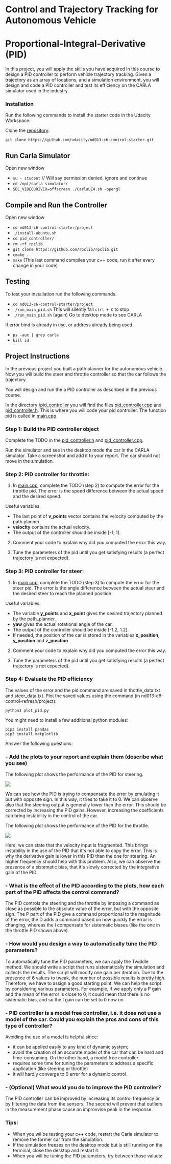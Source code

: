 # Control and Trajectory Tracking for Autonomous Vehicle

# Proportional-Integral-Derivative (PID)

In this project, you will apply the skills you have acquired in this course to design a PID controller to perform vehicle trajectory tracking. Given a trajectory as an array of locations, and a simulation environment, you will design and code a PID controller and test its efficiency on the CARLA simulator used in the industry.

### Installation

Run the following commands to install the starter code in the Udacity Workspace:

Clone the <a href="https://github.com/udacity/nd013-c6-control-starter/tree/master" target="_blank">repository</a>:

`git clone https://github.com/udacity/nd013-c6-control-starter.git`

## Run Carla Simulator

Open new window

* `su - student`
// Will say permission denied, ignore and continue
* `cd /opt/carla-simulator/`
* `SDL_VIDEODRIVER=offscreen ./CarlaUE4.sh -opengl`

## Compile and Run the Controller

Open new window

* `cd nd013-c6-control-starter/project`
* `./install-ubuntu.sh`
* `cd pid_controller/`
* `rm -rf rpclib`
* `git clone https://github.com/rpclib/rpclib.git`
* `cmake .`
* `make` (This last command compiles your c++ code, run it after every change in your code)

## Testing

To test your installation run the following commands.

* `cd nd013-c6-control-starter/project`
* `./run_main_pid.sh`
This will silently fail `ctrl + C` to stop
* `./run_main_pid.sh` (again)
Go to desktop mode to see CARLA

If error bind is already in use, or address already being used

* `ps -aux | grep carla`
* `kill id`


## Project Instructions

In the previous project you built a path planner for the autonomous vehicle. Now you will build the steer and throttle controller so that the car follows the trajectory.

You will design and run the a PID controller as described in the previous course.

In the directory [/pid_controller](https://github.com/udacity/nd013-c6-control-starter/tree/master/project/pid_controller)  you will find the files [pid_controller.cpp](https://github.com/udacity/nd013-c6-control-starter/blob/master/project/pid_controller/pid_controller.cpp)  and [pid_controller.h](https://github.com/udacity/nd013-c6-control-starter/blob/master/project/pid_controller/pid_controller.h). This is where you will code your pid controller.
The function pid is called in [main.cpp](https://github.com/udacity/nd013-c6-control-starter/blob/master/project/pid_controller/main.cpp).

### Step 1: Build the PID controller object
Complete the TODO in the [pid_controller.h](https://github.com/udacity/nd013-c6-control-starter/blob/master/project/pid_controller/pid_controller.h) and [pid_controller.cpp](https://github.com/udacity/nd013-c6-control-starter/blob/master/project/pid_controller/pid_controller.cpp).

Run the simulator and see in the desktop mode the car in the CARLA simulator. Take a screenshot and add it to your report. The car should not move in the simulation.
### Step 2: PID controller for throttle:
1) In [main.cpp](https://github.com/udacity/nd013-c6-control-starter/blob/master/project/pid_controller/main.cpp), complete the TODO (step 2) to compute the error for the throttle pid. The error is the speed difference between the actual speed and the desired speed.

Useful variables:
- The last point of **v_points** vector contains the velocity computed by the path planner.
- **velocity** contains the actual velocity.
- The output of the controller should be inside [-1, 1].

2) Comment your code to explain why did you computed the error this way.

3) Tune the parameters of the pid until you get satisfying results (a perfect trajectory is not expected).

### Step 3: PID controller for steer:
1) In [main.cpp](https://github.com/udacity/nd013-c6-control-starter/blob/master/project/pid_controller/main.cpp), complete the TODO (step 3) to compute the error for the steer pid. The error is the angle difference between the actual steer and the desired steer to reach the planned position.

Useful variables:
- The variable **y_points** and **x_point** gives the desired trajectory planned by the path_planner.
- **yaw** gives the actual rotational angle of the car.
- The output of the controller should be inside [-1.2, 1.2].
- If needed, the position of the car is stored in the variables **x_position**, **y_position** and **z_position**

2) Comment your code to explain why did you computed the error this way.

3) Tune the parameters of the pid until you get satisfying results (a perfect trajectory is not expected).

### Step 4: Evaluate the PID efficiency
The values of the error and the pid command are saved in thottle_data.txt and steer_data.txt.
Plot the saved values using the command (in nd013-c6-control-refresh/project):

```
python3 plot_pid.py
```

You might need to install a few additional python modules: 

```
pip3 install pandas
pip3 install matplotlib
```

Answer the following questions:

### - Add the plots to your report and explain them (describe what you see)

The following plot shows the performance of the PID for steering.

<img src="project/steering_pid.png"/>

We can see how the PID is trying to compensate the error by emulating it but with opposite sign. In this way, it tries to take it to 0. We can observe also that the steering output is generally lower than the error. This should be corrected by increasing the PID gains. However, increasing the coefficients can bring instability in the control of the car. 

The following plot shows the performance of the PID for the throttle.

<img src="project/throttle_pid.png"/>

Here, we can state that the velocity input is fragmented. This brings instability in the use of the PID that it's not able to copy the error. This is why the derivative gain is lower in this PID than the one for steering. An higher frequency should help with this problem. Also, we can observe the presence of a sistematic bias, that it's slowly corrected by the integrative gain of the PID. 

### - What is the effect of the PID according to the plots, how each part of the PID affects the control command?
The PID controls the steering and the throttle by imposing a command as close as possible to the absolute value of the error, but with the opposite sign. The P part of the PID give a command proportional to the magnitude of the error, the D adds a command based on how quickly the error is changing, whereas the I compensate for sistematic biases (like the one in the throttle PID shown above).

### - How would you design a way to automatically tune the PID parameters?
To automatically tune the PID parameters, we can apply the Twiddle method. We should write a script that runs sistematically the simulation and collects the results. The script will modify one gain per iteration. Due to the presence of 6 values to tweak, the number of possible results is pretty high. Therefore, we have to assign a good starting point. We can help the script by considering various parameters. For example, if we apply only a P gain and the mean of the error is close to 0, it could mean that there is no sistematic bias, and so the I gain can be set to 0 now on.

### - PID controller is a model free controller, i.e. it does not use a model of the car. Could you explain the pros and cons of this type of controller?
Avoiding the use of a model is helpful since:
- it can be applied easily to any kind of dynamic system;
- avoid the creation of an accurate model of the car that can be hard and time-consuming.
On the other hand, a model free controller:
- requires some time for tuning the parameters to address a specific application (like steering or throttle)
- it will hardly converge to 0 error for a dynamic control.
 
### - (Optional) What would you do to improve the PID controller?
The PID controller can be improved by increasing its control frequency or by filtering the data from the sensors. The second will prevent that outliers in the measurement phase cause an improvvise peak in the response.



### Tips:

- When you wil be testing your c++ code, restart the Carla simulator to remove the former car from the simulation.
- If the simulation freezes on the desktop mode but is still running on the terminal, close the desktop and restart it.
- When you will be tuning the PID parameters, try between those values:

